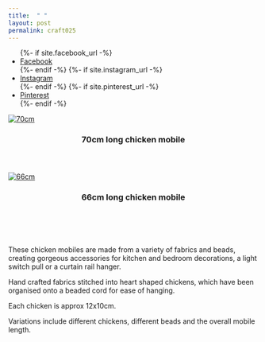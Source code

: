 ```yaml
---
title:  " "
layout: post
permalink: craft025
---
```


<ul class="icons">
		{%- if site.facebook_url -%}
		<li><a href="{{- site.facebook_url -}}" target="_blank" class="icon-b fa-facebook-f"><span class="label">Facebook</span></a></li>
		{%- endif -%}
		{%- if site.instagram_url -%}
		<li><a href="{{- site.instagram_url -}}" target="_blank" class="icon-b fa-instagram"><span class="label">Instagram</span></a></li>
		{%- endif -%}
		{%- if site.pinterest_url -%}
		<li><a href="{{- site.pinterest_url -}}" target="_blank" class="icon-b fa-pinterest"><span class="label">Pinterest</span></a></li>
		{%- endif -%}
	  </ul>


<!-- Table -->

  <div class="row">
    <div class="4u 12u$(mobile)">
      <div class="item">
        <a class="image fit" href="https://www.etsy.com/uk/listing/711815306/chicken-mobiles?ref=shop_home_active_1&frs=1" target="_blank"><img src="{{ 'assets/images/craft025/craft025.JPG' | relative_url }}" alt="70cm" /></a>
        <header>
          <h3>70cm long chicken mobile</h3>
        </header>
      </div>
      <div class="item">
        <a href="https://www.etsy.com/uk/listing/711815306/chicken-mobiles?ref=shop_home_active_1&frs=1" target="_blank" class="image fit"><img src="{{ 'assets/images/craft026/craft026.JPG' | relative_url }}" alt="66cm" /></a>
        <header>
          <h3>66cm long chicken mobile</h3>
        </header>
      </div>
    </div>
  </div>


<br>
<p>These chicken mobiles are made from a variety of fabrics and beads, creating gorgeous accessories for kitchen and bedroom decorations, a light switch pull or a curtain rail hanger.

Hand crafted fabrics stitched into heart shaped chickens, which have been organised onto a beaded cord for ease of hanging.

Each chicken is approx 12x10cm.

Variations include different chickens, different beads and the overall mobile length.<br>
